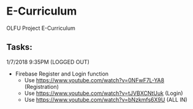 # E-Curriculum
OLFU Project E-Curriculum

## Tasks:

1/7/2018 9:35PM (LOGGED OUT)
* Firebase Register and Login function
  * Use https://www.youtube.com/watch?v=0NFwF7L-YA8 (Registration)
  * Use https://www.youtube.com/watch?v=tJVBXCNtUuk (Login)
  * Use https://www.youtube.com/watch?v=bNzkmfs6X9U (ALL IN)
 
